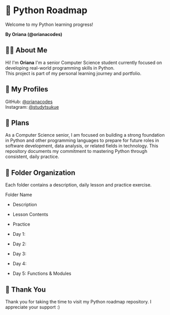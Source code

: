 # 🐍 Python Roadmap
Welcome to my Python learning progress! 

**By Oriana (@orianacodes)**  

## 🙋‍♀️ About Me
Hi! I'm **Oriana**  I'm a senior Computer Science student currently focused on developing real-world programming skills in Python.  
This project is part of my personal learning journey and portfolio.

## 🔗 My Profiles
GitHub: [@orianacodes](https://github.com/orianacodes)  
Instagram: [@studytsukue](https://www.instagram.com/studytsukue/)


## 🚀 Plans
As a Computer Science senior, I am focused on building a strong foundation in Python and other programming languages to prepare for future roles in software development, data analysis, or related fields in technology. This repository documents my commitment to mastering Python through consistent, daily practice.

## 📁 Folder Organization
Each folder contains a description, daily lesson and practice exercise.

Folder Name
- Description
- Lesson Contents
- Practice 

- Day 1: 
- Day 2:
- Day 3:
- Day 4:
- Day 5: Functions & Modules





## 🙏 Thank You
Thank you for taking the time to visit my Python roadmap repository. I appreciate your support :) 
